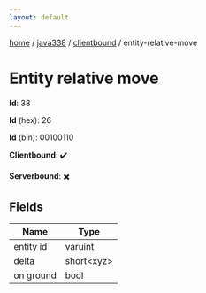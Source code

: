 ```yaml
---
layout: default
---
```


[home](/)  /  [java338](/protocol/java338)  /  [clientbound](/protocol/java338/clientbound)  /  entity-relative-move

# Entity relative move

**Id**: 38

**Id** (hex): 26

**Id** (bin): 00100110

**Clientbound**: ✔️

**Serverbound**: ✖️

## Fields

Name | Type
---|---
entity id | varuint
delta | short&lt;xyz&gt;
on ground | bool

